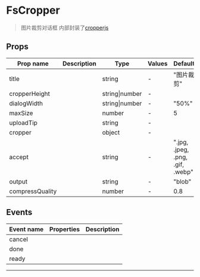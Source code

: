 # FsCropper

> 图片裁剪对话框
> 内部封装了[cropperjs](https://github.com/fengyuanchen/cropperjs)

## Props

| Prop name       | Description | Type           | Values | Default                          |
| --------------- | ----------- | -------------- | ------ | -------------------------------- |
| title           |             | string         | -      | "图片裁剪"                       |
| cropperHeight   |             | string\|number | -      |                                  |
| dialogWidth     |             | string\|number | -      | "50%"                            |
| maxSize         |             | number         | -      | 5                                |
| uploadTip       |             | string         | -      |                                  |
| cropper         |             | object         | -      |                                  |
| accept          |             | string         | -      | ".jpg, .jpeg, .png, .gif, .webp" |
| output          |             | string         | -      | "blob"                           |
| compressQuality |             | number         | -      | 0.8                              |

## Events

| Event name | Properties | Description |
| ---------- | ---------- | ----------- |
| cancel     |            |
| done       |            |
| ready      |            |

---
